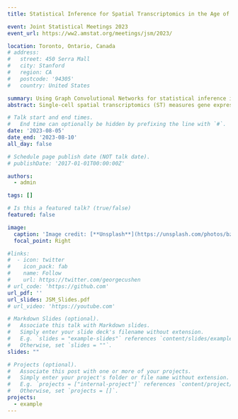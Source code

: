 ```yaml
---
title: Statistical Inference for Spatial Transcriptomics in the Age of Deep Learning

event: Joint Statistical Meetings 2023
event_url: https://ww2.amstat.org/meetings/jsm/2023/

location: Toronto, Ontario, Canada
# address:
#   street: 450 Serra Mall
#   city: Stanford
#   region: CA
#   postcode: '94305'
#   country: United States

summary: Using Graph Convolutional Networks for statistical inference in spatial transcriptomics.
abstract: Single-cell spatial transcriptomics (ST) measures gene expression for individual cells and their positions within a tissue sample. Understanding the gene regulatory networks that govern interactions within and between cells is a central goal of ST experiments, and establishing the conditional independence structure of these networks is an important step towards this goal. We test for conditional independence by comparing the accuracy with which nested subsets of variables predict other gene expressions.   Because cells and genes can relate to each other in complex nonlinear ways, and accurate predictions are essential for testing independence, we make predictions using a graph convolutional network (GCN). This GCN operates on graph-based encodings of ST data. In these graphs, nodes represent cells, spatially proximal cells are connected by weighted edges, and node attributes encode each cell's type and gene expressions. In simulated data, GCNs correctly estimate the true distributions where other methods fail. In real data, GCNs yield the highest likelihoods on held-out data and reveal several gene-pair dependencies.

# Talk start and end times.
#   End time can optionally be hidden by prefixing the line with `#`.
date: '2023-08-05'
date_end: '2023-08-10'
all_day: false

# Schedule page publish date (NOT talk date).
# publishDate: '2017-01-01T00:00:00Z'

authors:
  - admin

tags: []

# Is this a featured talk? (true/false)
featured: false

image:
  caption: 'Image credit: [**Unsplash**](https://unsplash.com/photos/bzdhc5b3Bxs)'
  focal_point: Right

#links:
#  - icon: twitter
#    icon_pack: fab
#    name: Follow
#    url: https://twitter.com/georgecushen
# url_code: 'https://github.com'
url_pdf: ''
url_slides: JSM_Slides.pdf
# url_video: 'https://youtube.com'

# Markdown Slides (optional).
#   Associate this talk with Markdown slides.
#   Simply enter your slide deck's filename without extension.
#   E.g. `slides = "example-slides"` references `content/slides/example-slides.md`.
#   Otherwise, set `slides = ""`.
slides: ""

# Projects (optional).
#   Associate this post with one or more of your projects.
#   Simply enter your project's folder or file name without extension.
#   E.g. `projects = ["internal-project"]` references `content/project/deep-learning/index.md`.
#   Otherwise, set `projects = []`.
projects:
  - example
---
```

